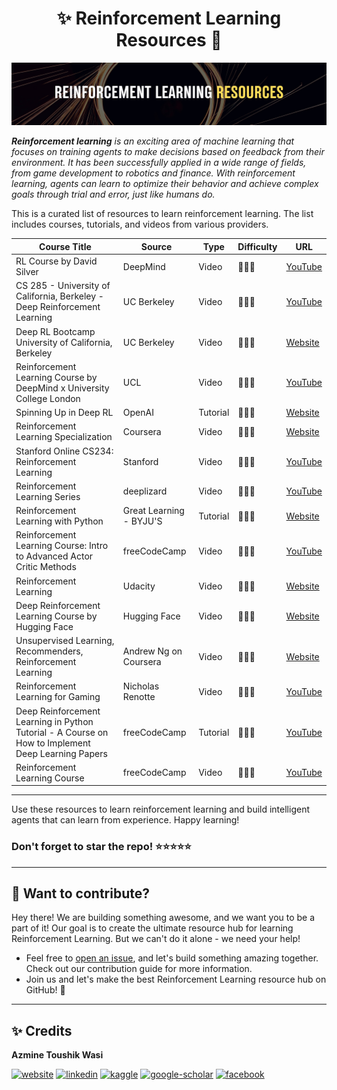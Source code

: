 <h1 align="center">✨ <b> Reinforcement Learning Resources </b> 🚀</h1>
<img src="fig/demo.jpg">


***Reinforcement learning** is an exciting area of machine learning that focuses on training agents to make decisions based on feedback from their environment. It has been successfully applied in a wide range of fields, from game development to robotics and finance. With reinforcement learning, agents can learn to optimize their behavior and achieve complex goals through trial and error, just like humans do.*

This is a curated list of resources to learn reinforcement learning. The list includes courses, tutorials, and videos from various providers.

| Course Title | Source | Type | Difficulty | URL |
| --- | --- | --- | --- | --- |
| RL Course by David Silver | DeepMind | Video | 💚💚💚 | [YouTube](https://lnkd.in/gd8bcwKW) |
| CS 285 - University of California, Berkeley - Deep Reinforcement Learning | UC Berkeley | Video | 💚💚💚 | [YouTube](https://lnkd.in/gPKW6Q-6) |
| Deep RL Bootcamp University of California, Berkeley | UC Berkeley | Video | 💚💚💚 | [Website](https://lnkd.in/gz2Pfp6R) |
| Reinforcement Learning Course by DeepMind x University College London | UCL | Video | 💚💚💚 | [YouTube](https://www.youtube.com/playlist?list=PLqYmG7hTraZDVH599EItlEWsUOsJbAodm) |
| Spinning Up in Deep RL | OpenAI | Tutorial | 💚💚🤍 | [Website](https://lnkd.in/gX6sG6w8) |
| Reinforcement Learning Specialization | Coursera | Video | 💚💚🤍 | [Website](https://lnkd.in/guHeasdQ) |
| Stanford Online CS234: Reinforcement Learning | Stanford | Video | 💚💚🤍 | [YouTube](https://lnkd.in/gqdrVNFv) |
| Reinforcement Learning Series | deeplizard | Video | 💚💚🤍 | [YouTube](https://lnkd.in/gE9GFz_X) |
| Reinforcement Learning with Python | Great Learning - BYJU'S | Tutorial | 💚🤍🤍 | [Website](https://lnkd.in/gy98SmrJ) |
| Reinforcement Learning Course: Intro to Advanced Actor Critic Methods | freeCodeCamp | Video | 💚💚🤍 | [YouTube](https://lnkd.in/ghAkMuYY) |
| Reinforcement Learning | Udacity | Video | 💚🤍🤍 | [Website](https://lnkd.in/gFR5y4wU) |
| Deep Reinforcement Learning Course by Hugging Face | Hugging Face | Video | 💚💚🤍 | [Website](https://lnkd.in/ggeePQTF) |
| Unsupervised Learning, Recommenders, Reinforcement Learning | Andrew Ng on Coursera | Video | 💚💚💚 | [Website](https://lnkd.in/gqjdWBdG) |
| Reinforcement Learning for Gaming | Nicholas Renotte | Video | 💚💚🤍 | [YouTube](https://lnkd.in/g9gYbAws) |
| Deep Reinforcement Learning in Python Tutorial - A Course on How to Implement Deep Learning Papers | freeCodeCamp | Tutorial | 💚💚🤍 | [YouTube](https://lnkd.in/gYpecyG5) |
| Reinforcement Learning Course | freeCodeCamp | Video | 💚🤍🤍 | [YouTube](https://lnkd.in/gBQ5Nsvd) |


---
Use these resources to learn reinforcement learning and build intelligent agents that can learn from experience. Happy learning!

### Don't forget to **star** the repo! ⭐⭐⭐⭐⭐

---
## 👋 **Want to contribute?**

Hey there! We are building something awesome, and we want you to be a part of it! Our goal is to create the ultimate resource hub for learning Reinforcement Learning. But we can't do it alone - we need your help!
- Feel free to [open an issue](https://github.com/azminewasi/Reinforcement-Learning-Resources/issues/new/choose), and let's build something amazing together. Check out our contribution guide for more information.
- Join us and let's make the best Reinforcement Learning resource hub on GitHub! 🚀

---

## ✨ **Credits**
**Azmine Toushik Wasi**

 [![website](https://img.shields.io/badge/-Website-blue?style=flat-square)](https://azminewasi.github.io) 
 [![linkedin](https://img.shields.io/badge/LinkedIn-%2320beff?style=flat-square&logo=linkedin&color=red)](https://www.linkedin.com/in/azmine-toushik-wasi/) 
 [![kaggle](https://img.shields.io/badge/Kaggle-%2320beff?style=flat-square&logo=kaggle&color=gold)](https://www.kaggle.com/azminetoushikwasi) 
 [![google-scholar](https://img.shields.io/badge/Google%20Scholar-%2320beff?style=flat-square&logo=google-scholar&color=grey)](https://scholar.google.com/citations?user=X3gRvogAAAAJ&hl=en) 
 [![facebook](https://img.shields.io/badge/Facebook-%2320beff?style=flat-square&logo=facebook&color=lightblue)](https://www.facebook.com/cholche.gari.zatrabari/)
